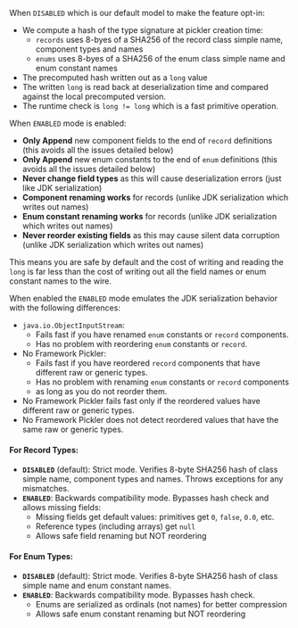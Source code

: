 


When `DISABLED` which is our default model to make the feature opt-in:
- We compute a hash of the type signature at pickler creation time:
    - `records` uses 8-byes of a SHA256 of the record class simple name, component types and names
    - `enums` uses 8-byes of a SHA256 of the enum class simple name and enum constant names
- The precomputed hash written out as a `long` value
- The written `long` is read back at deserialization time and compared against the local precomputed version.
- The runtime check is `long != long` which is a fast primitive operation.

When `ENABLED` mode is enabled:
- **Only Append** new component fields to the end of `record` definitions (this avoids all the issues detailed below)
- **Only Append** new enum constants to the end of `enum` definitions (this avoids all the issues detailed below)
- **Never change field types** as this will cause deserialization errors (just like JDK serialization)
- **Component renaming works** for records (unlike JDK serialization which writes out names)
- **Enum constant renaming works** for records (unlike JDK serialization which writes out names)
- **Never reorder existing fields** as this may cause silent data corruption (unlike JDK serialization which writes out names)

This means you are safe by default and the cost of writing and reading the `long` is far less than the cost of writing out all the field names or enum constant names to the wire.

When enabled the `ENABLED` mode emulates the JDK serialization behavior with the following differences:
- `java.io.ObjectInputStream`:
    - Fails fast if you have renamed `enum` constants or `record` components.
    - Has no problem with reordering `enum` constants or `record`.
- No Framework Pickler:
    - Fails fast if you have reordered `record` components that have different raw or generic types.
    - Has no problem with renaming `enum` constants or `record` components
    - as long as you do not reorder them.
- No Framework Pickler fails fast only if the reordered values have different raw or generic types.
- No Framework Pickler does not detect reordered values that have the same raw or generic types.


#### For Record Types:
- **`DISABLED`** (default): Strict mode. Verifies 8-byte SHA256 hash of class simple name, component types and names. Throws exceptions for any mismatches.
- **`ENABLED`**: Backwards compatibility mode. Bypasses hash check and allows missing fields:
    - Missing fields get default values: primitives get `0`, `false`, `0.0`, etc.
    - Reference types (including arrays) get `null`
    - Allows safe field renaming but NOT reordering

#### For Enum Types:
- **`DISABLED`** (default): Strict mode. Verifies 8-byte SHA256 hash of class simple name and enum constant names.
- **`ENABLED`**: Backwards compatibility mode. Bypasses hash check.
    - Enums are serialized as ordinals (not names) for better compression
    - Allows safe enum constant renaming but NOT reordering
